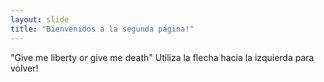 ```yaml
---
layout: slide
title: "Bienvenidos a la segunda página!"
---
```

"Give me liberty or give me death"
Utiliza la flecha hacia la izquierda para volver!
